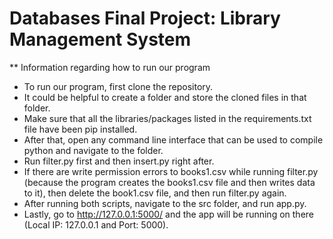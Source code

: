 # Databases Final Project: Library Management System

** Information regarding how to run our program

* To run our program, first clone the repository. 
* It could be helpful to create a folder and store the cloned files in that folder. 
* Make sure that all the libraries/packages listed in the requirements.txt file have been pip installed. 
* After that, open any command line interface that can be used to compile python and navigate to the folder. 
* Run filter.py first and then insert.py right after. 
* If there are write permission errors to books1.csv while running filter.py (because the program creates the books1.csv file and then writes data to it), then delete the book1.csv file, and then run filter.py again. 
* After running both scripts, navigate to the src folder, and run app.py. 
* Lastly, go to http://127.0.0.1:5000/ and the app will be running on there (Local IP: 127.0.0.1 and Port: 5000). 
